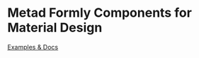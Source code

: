 # Metad Formly Components for Material Design

[Examples & Docs](https://meta-d.github.io/metad-formly/?path=/docs/intro--page#material-components)
